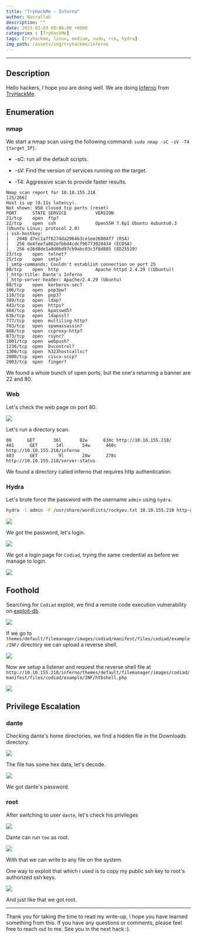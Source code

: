 ```yaml
---
title: "TryHackMe - Inferno"
author: Nasrallah
description: ""
date: 2023-03-03 00:00:00 +0000
categories : [TryHackMe]
tags: [tryhackme, linux, medium, sudo, rce, hydra]
img_path: /assets/img/tryhackme/inferno
---
```


<div align="center"> <script src="https://tryhackme.com/badge/367641"></script> </div>

---


## **Description**

Hello hackers, I hope you are doing well. We are doing [Inferno](https://tryhackme.com/room/) from [TryHackMe](https://tryhackme.com).

## **Enumeration**

### nmap

We start a nmap scan using the following command: `sudo nmap -sC -sV -T4 {target_IP}`.

- -sC: run all the default scripts.

- -sV: Find the version of services running on the target.

- -T4: Aggressive scan to provide faster results.


```terminal
Nmap scan report for 10.10.155.218                                                                                                                    [25/266]
Host is up (0.11s latency).                                                                                                                                   
Not shown: 958 closed tcp ports (reset)                                                                                                                       
PORT      STATE SERVICE           VERSION                                                                                                                     
21/tcp    open  ftp?                                                                                                                                          
22/tcp    open  ssh               OpenSSH 7.6p1 Ubuntu 4ubuntu0.3 (Ubuntu Linux; protocol 2.0)                                                                
| ssh-hostkey:                                                                                                                                                
|   2048 d7ec1a7f6274da2964b3ce1ee26804f7 (RSA)                                                                                                               
|   256 de4feefa862efbbd4cdcf96773028434 (ECDSA)                                                                                                              
|_  256 e26d8de1a8d0bd97cb9abc03c3f8d885 (ED25519)                                                                                                            
23/tcp    open  telnet?                                                                                                                                       
25/tcp    open  smtp?                                                                                                                                         
|_smtp-commands: Couldn't establish connection on port 25                                                                                                     
80/tcp    open  http              Apache httpd 2.4.29 ((Ubuntu))                                                                                              
|_http-title: Dante's Inferno                                                                                                                                 
|_http-server-header: Apache/2.4.29 (Ubuntu)                                                                                                                  
88/tcp    open  kerberos-sec?                                                                                                                                 
106/tcp   open  pop3pw?                                                                                                                                       
110/tcp   open  pop3?                                                                                                                                         
389/tcp   open  ldap?                                                                                                                                         
443/tcp   open  https?                                                                                                                                        
464/tcp   open  kpasswd5?                                                                                                                                     
636/tcp   open  ldapssl?                                                                                                                                      
777/tcp   open  multiling-http?                                                                                                                               
783/tcp   open  spamassassin?                                                                                                                                 
808/tcp   open  ccproxy-http?                                                                                                                                 
873/tcp   open  rsync?
1001/tcp  open  webpush?
1236/tcp  open  bvcontrol?
1300/tcp  open  h323hostcallsc?
2000/tcp  open  cisco-sccp?
2003/tcp  open  finger?

```

We found a whole bunch of open ports, but the one's returning a banner are 22 and 80.

### Web

Let's check the web page on port 80.

![](1.png)

Let's run a directory scan.

```terminal
00      GET       36l       82w      638c http://10.10.155.218/
401      GET       14l       54w      460c http://10.10.155.218/inferno
403      GET        9l       28w      278c http://10.10.155.218/server-status
```

We found a directory called inferno that requires http authentication.

### Hydra

Let's brute force the password with the username `admin` using `hydra`.

```bash
hydra -l admin -P /usr/share/wordlists/rockyou.txt 10.10.155.218 http-get /inferno
```

![](4.png)

We got the password, let's login.

![](2.png)

We got a login page for `Codiad`, trying the same credential as before we manage to login.

![](5.png)

## **Foothold**

Searching for `Codiad` exploit, we find a remote code execution vulnerability on [exploit-db](https://www.exploit-db.com/exploits/50474).

![](6.png)

If we go to `themes/default/filemanager/images/codiad/manifest/files/codiad/example/INF/` directory we can upload a reverse shell.

![](7.png)

Now we setup a listener and request the reverse shell file at `http://10.10.155.218/inferno/themes/default/filemanager/images/codiad/manifest/files/codiad/example/INF/htbshell.php`

![](8.png)

## **Privilege Escalation**

### dante

Checking dante's home directories, we find a hidden file in the Downloads directory.

![](9.png)

The file has some hex data, let's decode.

![](10.png)

We got dante's password.

### root

After switching to user `dante`, let's check his privileges

![](11.png)

Dante can run `tee` as root.

![](3.png)

With that we can write to any file on the system.

One way to exploit that which i used is to copy my public ssh key to root's authorized ssh keys.

![](12.png)

And just like that we got root.

---

Thank you for taking the time to read my write-up, I hope you have learned something from this. If you have any questions or comments, please feel free to reach out to me. See you in the next hack :).
